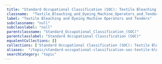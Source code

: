 ```yaml
--- 
 title: "Standard Occupational Classification (SOC): Textile Bleaching and Dyeing Machine Operators and Tenders" 
 classname:  "Textile_Bleaching_and_Dyeing_Machine_Operators_and_Tenders" 
 label: "Textile Bleaching and Dyeing Machine Operators and Tenders" 
 subclassname: "null" 
 subclasslabel: "null" 
 parentclassname: "Standard_Occupational_Classification_(SOC)" 
 parentclasslabel: "Standard Occupational Classification (SOC)" 
 equalentCollections: [] 
 collections: ['Standard Occupational Classification (SOC): Textile Bleaching and Dyeing Machine Operators and Tenders']
 aliases:  "/topic/standard-occupational-classification-soc-textile-bleaching-and-dyeing-machine-operators-and-tenders"  
 searchCategory: "topic" 
---
```

